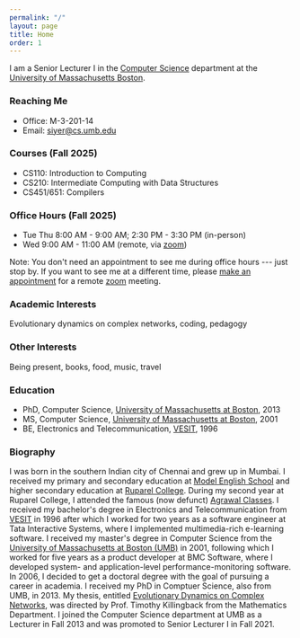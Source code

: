 ```yaml
---
permalink: "/"
layout: page
title: Home
order: 1
---
```


<link href="https://assets.calendly.com/assets/external/widget.css" rel="stylesheet">
<script src="https://assets.calendly.com/assets/external/widget.js" type="text/javascript" async></script>

I am a Senior Lecturer I in the [Computer Science](http://www.cs.umb.edu) department at the [University of Massachusetts Boston](http://www.umb.edu).

### Reaching Me

- Office: M-3-201-14
- Email: [siyer@cs.umb.edu](mailto:siyer@cs.umb.edu)

### Courses (Fall 2025)

- CS110: Introduction to Computing
- CS210: Intermediate Computing with Data Structures
- CS451/651: Compilers

### Office Hours (Fall 2025)

- Tue Thu 8:00 AM - 9:00 AM; 2:30 PM - 3:30 PM (in-person)
- Wed 9:00 AM - 11:00 AM (remote, via [zoom](https://umassboston.zoom.us/j/8790346943?pwd=N1VCR0RnbnJhNVpBZEprbmdFcVF0Zz09))

Note: You don't need an appointment to see me during office hours --- just stop by. If you want to see me at a different time, please <a href="" onclick="Calendly.initPopupWidget({url: 'https://calendly.com/swaminathan-iyer-umb/30min'});return false;">make an appointment</a> for a remote [zoom](https://umassboston.zoom.us/j/8790346943?pwd=N1VCR0RnbnJhNVpBZEprbmdFcVF0Zz09) meeting.

### Academic Interests

Evolutionary dynamics on complex networks, coding, pedagogy

### Other Interests

Being present, books, food, music, travel

### Education

- PhD, Computer Science, [University of Massachusetts at Boston](http://www.umb.edu), 2013
- MS, Computer Science, [University of Massachusetts at Boston](http://www.umb.edu), 2001
- BE, Electronics and Telecommunication, [VESIT](https://vesit.ves.ac.in/), 1996

### Biography

I was born in the southern Indian city of Chennai and grew up in Mumbai. I received my primary and secondary education at [Model English School](https://maps.app.goo.gl/fzLGFB6aNrbtjgdH7) and higher secondary education at [Ruparel College](http://www.ruparel.edu/). During my second year at Ruparel College, I attended the famous (now defunct) [Agrawal Classes](http://timesofindia.indiatimes.com/city/mumbai/Coaching-centre-downs-shutters-after-57-years/articleshow/7187553.cms). I received my bachelor's degree in Electronics and Telecommunication from [VESIT](https://vesit.ves.ac.in/) in 1996 after which I worked for two years as a software engineer at Tata Interactive Systems, where I implemented multimedia-rich e-learning software. I received my master's degree in Computer Science from the [University of Massachusetts at Boston (UMB)](http://www.umb.edu) in 2001, following which I worked for five years as a product developer at BMC Software, where I developed system- and application-level performance-monitoring software. In 2006, I decided to get a doctoral degree with the goal of pursuing a career in academia. I received my PhD in Comptuer Science, also from UMB, in 2013. My thesis, entitled [Evolutionary Dynamics on Complex Networks](http://scholarworks.umb.edu/doctoral_dissertations/113), was directed by Prof. Timothy Killingback from the Mathematics Department. I joined the Computer Science department at UMB as a Lecturer in Fall 2013 and was promoted to Senior Lecturer I in Fall 2021.
